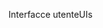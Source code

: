 <span data-ttu-id="e6346-101">Interfacce utente</span><span class="sxs-lookup"><span data-stu-id="e6346-101">UIs</span></span>